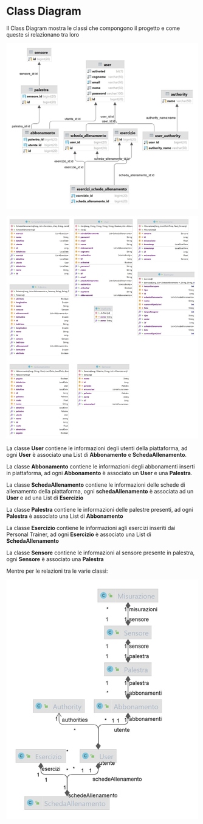 # Class Diagram

Il Class Diagram mostra le classi che compongono il progetto e come queste si relazionano tra loro

![class_diagram-Eits.jpeg](Class%20Diagram%206d6a32c877924dacb95b5e2569a8fe63/class_diagram-Eits.jpeg)

![2581a32e-af53-4ad4-b635-1f4756961212.jpg](Class%20Diagram%206d6a32c877924dacb95b5e2569a8fe63/2581a32e-af53-4ad4-b635-1f4756961212.jpg)

La classe **User** contiene le informazioni degli utenti della piattaforma, ad ogni **User** è associato una List di **Abbonamento** e **SchedaAllenamento**.

La classe **Abbonamento** contiene le informazioni degli abbonamenti inserti in piattaforma, ad ogni **Abbonamento** è associato un **User** e una **Palestra**.

La classe **SchedaAllenamento** contiene le informazioni delle schede di allenamento della piattaforma, ogni **schedaAllenamento** è associata ad un **User** e ad una List di **Esercizio** 

La classe **Palestra** contiene le informazioni delle palestre presenti, ad ogni **Palestra** è associato una List di **Abbonamento**

La classe **Esercizio** contiene le informazioni agli esercizi inseriti dai Personal Trainer, ad ogni **Esercizio** è associato una List di  **SchedaAllenamento**

La classe **Sensore** contiene le informazioni al sensore presente in palestra,  ogni **Sensore** è associato una **Palestra**

Mentre per le relazioni tra le varie classi:

![WhatsApp Image 2022-06-19 at 18.23.13.jpeg](Class%20Diagram%206d6a32c877924dacb95b5e2569a8fe63/WhatsApp_Image_2022-06-19_at_18.23.13.jpeg)